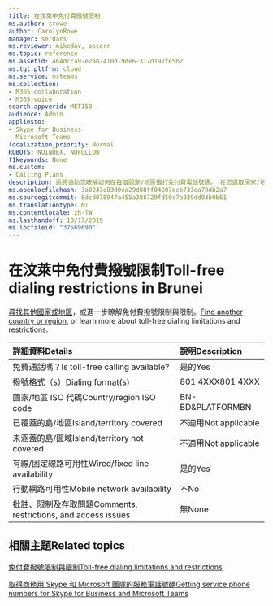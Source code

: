 ```yaml
---
title: 在汶萊中免付費撥號限制
ms.author: crowe
author: CarolynRowe
manager: serdars
ms.reviewer: mikedav, oscarr
ms.topic: reference
ms.assetid: 464dcca9-e2a8-410d-9de6-317d192fe5b2
ms.tgt.pltfrm: cloud
ms.service: msteams
ms.collection:
- M365-collaboration
- M365-voice
search.appverid: MET150
audience: Admin
appliesto:
- Skype for Business
- Microsoft Teams
localization_priority: Normal
ROBOTS: NOINDEX, NOFOLLOW
f1keywords: None
ms.custom:
- Calling Plans
description: 這將協助您瞭解如何在每個國家/地區撥打免付費電話號碼。 在您選取國家/地區之後，系統會將您帶到特定國家/地區的頁面，其中包含特定的詳細資料、限制，以及免費提供免付費服務的服務可用性限制。 [撥號格式] 或 [格式] 會在每個國家/地區顯示所需的存取代碼，以撥打免付費電話號碼。
ms.openlocfilehash: 3a0243e83d0ea29d88ff04207ecb733ea79db2a7
ms.sourcegitcommit: 0dcd078947a455a388729fd50c7a939dd93b0b61
ms.translationtype: MT
ms.contentlocale: zh-TW
ms.lasthandoff: 10/17/2019
ms.locfileid: "37569690"
---
```

# <a name="toll-free-dialing-restrictions-in-brunei"></a><span data-ttu-id="91f25-105">在汶萊中免付費撥號限制</span><span class="sxs-lookup"><span data-stu-id="91f25-105">Toll-free dialing restrictions in Brunei</span></span>

<span data-ttu-id="91f25-106">[尋找其他國家或地區](../toll-free-dialing-limitations-and-restrictions.md)，或進一步瞭解免付費撥號限制與限制。</span><span class="sxs-lookup"><span data-stu-id="91f25-106">[Find another country or region](../toll-free-dialing-limitations-and-restrictions.md), or learn more about toll-free dialing limitations and restrictions.</span></span>


|<span data-ttu-id="91f25-107">**詳細資料**</span><span class="sxs-lookup"><span data-stu-id="91f25-107">**Details**</span></span>|<span data-ttu-id="91f25-108">**說明**</span><span class="sxs-lookup"><span data-stu-id="91f25-108">**Description**</span></span>|
|:-----|:-----|
|<span data-ttu-id="91f25-109">免費通話嗎？</span><span class="sxs-lookup"><span data-stu-id="91f25-109">Is toll-free calling available?</span></span>  <br/> |<span data-ttu-id="91f25-110">是的</span><span class="sxs-lookup"><span data-stu-id="91f25-110">Yes</span></span>  <br/> |
|<span data-ttu-id="91f25-111">撥號格式（s）</span><span class="sxs-lookup"><span data-stu-id="91f25-111">Dialing format(s)</span></span>  <br/> | <span data-ttu-id="91f25-112">801 4XXX</span><span class="sxs-lookup"><span data-stu-id="91f25-112">801 4XXX</span></span> <br/> |
|<span data-ttu-id="91f25-113">國家/地區 ISO 代碼</span><span class="sxs-lookup"><span data-stu-id="91f25-113">Country/region ISO code</span></span>  <br/> |<span data-ttu-id="91f25-114">BN-BD&PLATFORM</span><span class="sxs-lookup"><span data-stu-id="91f25-114">BN</span></span>  <br/> |
|<span data-ttu-id="91f25-115">已覆蓋的島/地區</span><span class="sxs-lookup"><span data-stu-id="91f25-115">Island/territory covered</span></span>  <br/> |<span data-ttu-id="91f25-116">不適用</span><span class="sxs-lookup"><span data-stu-id="91f25-116">Not applicable</span></span>  <br/> |
|<span data-ttu-id="91f25-117">未涵蓋的島/區域</span><span class="sxs-lookup"><span data-stu-id="91f25-117">Island/territory not covered</span></span>  <br/> |<span data-ttu-id="91f25-118">不適用</span><span class="sxs-lookup"><span data-stu-id="91f25-118">Not applicable</span></span>  <br/> |
|<span data-ttu-id="91f25-119">有線/固定線路可用性</span><span class="sxs-lookup"><span data-stu-id="91f25-119">Wired/fixed line availability</span></span>  <br/> |<span data-ttu-id="91f25-120">是的</span><span class="sxs-lookup"><span data-stu-id="91f25-120">Yes</span></span>  <br/> |
|<span data-ttu-id="91f25-121">行動網路可用性</span><span class="sxs-lookup"><span data-stu-id="91f25-121">Mobile network availability</span></span>  <br/> |<span data-ttu-id="91f25-122">不</span><span class="sxs-lookup"><span data-stu-id="91f25-122">No</span></span>  <br/> |
|<span data-ttu-id="91f25-123">批註、限制及存取問題</span><span class="sxs-lookup"><span data-stu-id="91f25-123">Comments, restrictions, and access issues</span></span>  <br/> |<span data-ttu-id="91f25-124">無</span><span class="sxs-lookup"><span data-stu-id="91f25-124">None</span></span>  <br/> |
   
## <a name="related-topics"></a><span data-ttu-id="91f25-125">相關主題</span><span class="sxs-lookup"><span data-stu-id="91f25-125">Related topics</span></span>
[<span data-ttu-id="91f25-126">免付費撥號限制與限制</span><span class="sxs-lookup"><span data-stu-id="91f25-126">Toll-free dialing limitations and restrictions</span></span>](../toll-free-dialing-limitations-and-restrictions.md)

[<span data-ttu-id="91f25-127">取得商務用 Skype 和 Microsoft 團隊的服務電話號碼</span><span class="sxs-lookup"><span data-stu-id="91f25-127">Getting service phone numbers for Skype for Business and Microsoft Teams</span></span>](/microsoftteams/getting-service-phone-numbers)

  
 